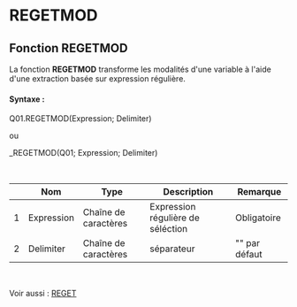 # REGETMOD

## Fonction REGETMOD

La fonction **REGETMOD** transforme les modalités d'une variable à l'aide d'une extraction basée sur expression régulière.

#### Syntaxe :&nbsp;

Q01.REGETMOD(Expression; Delimiter)

ou

\_REGETMOD(Q01; Expression; Delimiter)

&nbsp;

| &nbsp; | **Nom** |**Type**|**Description**|**Remarque** |
| --- | --- | --- | --- | --- |
| &#49; | Expression | Chaîne de caractères | Expression régulière de séléction | Obligatoire |
| &#50; | Delimiter | Chaîne de caractères | séparateur | "" par défaut |


&nbsp;

Voir aussi : [REGET](<REGET1.md>)